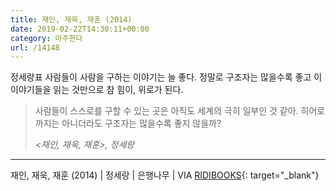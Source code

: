 ```yaml
---
title: 재인, 재욱, 재훈 (2014)
date: 2019-02-22T14:30:11+00:00
category: 마주한다
url: /14148
---
```


정세랑표 사람들이 사람을 구하는 이야기는 늘 좋다. 정말로 구조자는 많을수록 좋고 이 이야기들을 읽는 것만으로 참 힘이, 위로가 된다.

<blockquote class="wp-block-quote">
  <p>
    사람들이 스스로를 구할 수 있는 곳은 아직도 세계의 극히 일부인 것 같아. 히어로까지는 아니더라도 구조자는 많을수록 좋지 않을까?
  
  
  <p>
    <cite><재인, 재욱, 재훈>, 정세랑</cite>
  
</blockquote>

---

재인, 재욱, 재훈 (2014) | 정세랑 | 은행나무 | VIA [RIDIBOOKS](http://ridibooks.com){: target="\_blank"}
